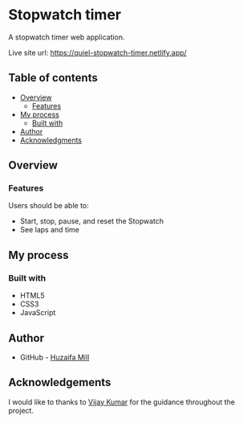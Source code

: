 # Stopwatch timer

A stopwatch timer web application.

Live site url: https://quiel-stopwatch-timer.netlify.app/

## Table of contents

- [Overview](#overview)
  - [Features](#features)
- [My process](#my-process)
  - [Built with](#built-with)
- [Author](#author)
- [Acknowledgments](#acknowledgments)

## Overview

### Features

Users should be able to:

- Start, stop, pause, and reset the Stopwatch
- See laps and time

## My process

### Built with

- HTML5
- CSS3
- JavaScript

## Author

- GitHub - [Huzaifa Mill](https://github.com/Huzaifa100203)

## Acknowledgements

I would like to thanks to [Vijay Kumar](https://www.udemy.com/user/vijay-kumar-4865/) for the guidance throughout the project.
